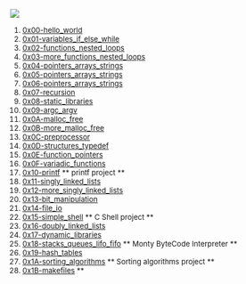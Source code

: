 ![](https://github.com/manonaSamir/manonaSamir/blob/main/mennaprofile.png)
<font size ="2">
1. [0x00-hello_world](https://github.com/manonaSamir/alx-low_level_programming/tree/main/0x00-hello_world)
2. [0x01-variables_if_else_while](https://github.com/manonaSamir/alx-low_level_programming/tree/main/0x01-variables_if_else_while)
3. [0x02-functions_nested_loops](https://github.com/manonaSamir/alx-low_level_programming/tree/main/0x02-functions_nested_loops)
4. [0x03-more_functions_nested_loops](https://github.com/manonaSamir/alx-low_level_programming/tree/main/0x03-more_functions_nested_loops)
5. [0x04-pointers_arrays_strings](https://github.com/manonaSamir/alx-low_level_programming/tree/main/0x04-pointers_arrays_strings)
6. [0x05-pointers_arrays_strings](https://github.com/manonaSamir/alx-low_level_programming/tree/main/0x05-pointers_arrays_strings)
7. [0x06-pointers_arrays_strings](https://github.com/manonaSamir/alx-low_level_programming/tree/main/0x06-pointers_arrays_strings)
8. [0x07-recursion](https://github.com/manonaSamir/alx-low_level_programming/tree/main/0x07-recursion)
9. [0x08-static_libraries](https://github.com/manonaSamir/alx-low_level_programming/tree/main/0x08-static_libraries)
10. [0x09-argc_argv](https://github.com/manonaSamir/alx-low_level_programming/tree/main/0x09-argc_argv)
11. [0x0A-malloc_free](https://github.com/manonaSamir/alx-low_level_programming/tree/main/0x0A-malloc_free)
12. [0x0B-more_malloc_free](https://github.com/manonaSamir/alx-low_level_programming/tree/main/0x0B-more_malloc_free)
13. [0x0C-preprocessor](https://github.com/manonaSamir/alx-low_level_programming/tree/main/0x0C-preprocessor)
14. [0x0D-structures_typedef](https://github.com/manonaSamir/alx-low_level_programming/tree/main/0x0D-structures_typedef)
15. [0x0E-function_pointers](https://github.com/manonaSamir/alx-low_level_programming/tree/main/0x0E-function_pointers)
16. [0x0F-variadic_functions](https://github.com/manonaSamir/alx-low_level_programming/tree/main/0x0F-variadic_functions)
17. [0x10-printf](https://github.com/manonaSamir/printf) ** printf project **
18. [0x11-singly_linked_lists](https://github.com/manonaSamir/alx-low_level_programming/tree/main/0x11-singly_linked_lists)
19. [0x12-more_singly_linked_lists](https://github.com/manonaSamir/alx-low_level_programming/tree/main/0x12-more_singly_linked_lists)
20. [0x13-bit_manipulation](https://github.com/manonaSamir/alx-low_level_programming/tree/main/0x13-bit_manipulation)
21. [0x14-file_io](https://github.com/manonaSamir/alx-low_level_programming/tree/main/0x14-file_io)
22. [0x15-simple_shell](https://github.com/manonaSamir/simple_shell) ** C Shell project **
23. [0x16-doubly_linked_lists](https://github.com/manonaSamir/0x16-doubly_linked_lists)
24. [0x17-dynamic_libraries](https://github.com/manonaSamir/0x17-dynamic_libraries)
25. [0x18-stacks_queues_lifo_fifo](https://github.com/ibeckermayer/monty) ** Monty ByteCode Interpreter **
26. [0x19-hash_tables](https://github.com/manonaSamir/0x19-hash_tables)
27. [0x1A-sorting_algorithms](https://github.com/manonaSamir/0x1A-sorting_algorithms) ** Sorting algorithms project **
28. [0x1B-makefiles](https://github.com/manonaSamir/0x1B-makefiles) **
</size>
